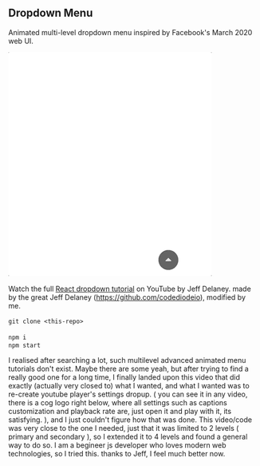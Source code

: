 ## Dropdown Menu 

Animated multi-level dropdown menu inspired by Facebook's March 2020 web UI. 

![](h33pee.gif)

Watch the full [React dropdown tutorial](https://youtu.be/IF6k0uZuypA) on YouTube by Jeff Delaney. 
made by the great Jeff Delaney (https://github.com/codediodeio), modified by me.

```
git clone <this-repo>

npm i
npm start
```


I realised after searching a lot, such multilevel advanced animated menu tutorials don't exist. Maybe there are some yeah, but after trying to find a really good one for a long time, I finally landed upon this video that did exactly (actually very closed to) what I wanted, and what I wanted was to re-create youtube player's settings dropup. ( you can see it in any video, there is a cog logo right below, where all settings such as captions customization and playback rate are, just open it and play with it, its satisfying. ), and I just couldn't figure how that was done. This video/code was very close to the one I needed, just that it was limited to 2 levels ( primary and secondary ), so I extended it to 4 levels and found a general way to do so. I am a begineer js developer who loves modern web technologies, so I tried this. thanks to Jeff, I feel much better now.
